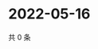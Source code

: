 # 2022-05-16

共 0 条

<!-- BEGIN WEIBO -->
<!-- 最后更新时间 Mon May 16 2022 13:20:45 GMT+0800 (China Standard Time) -->

<!-- END WEIBO -->

